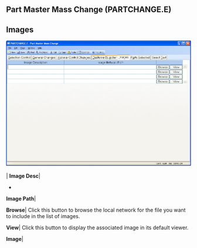 ## Part Master Mass Change (PARTCHANGE.E)
<PageHeader />

## Images

![](./PARTCHANGE-E-5.jpg)

| **Image Desc**|

-  
**Image Path**|

**Browse**|  Click this button to browse the local network for the file you
want to include in the list of images.

**View**|  Click this button to display the associated image in its default
viewer.

**Image**|


<badge text= "Version 8.10.57 " vertical="middle" />

<PageFooter />

